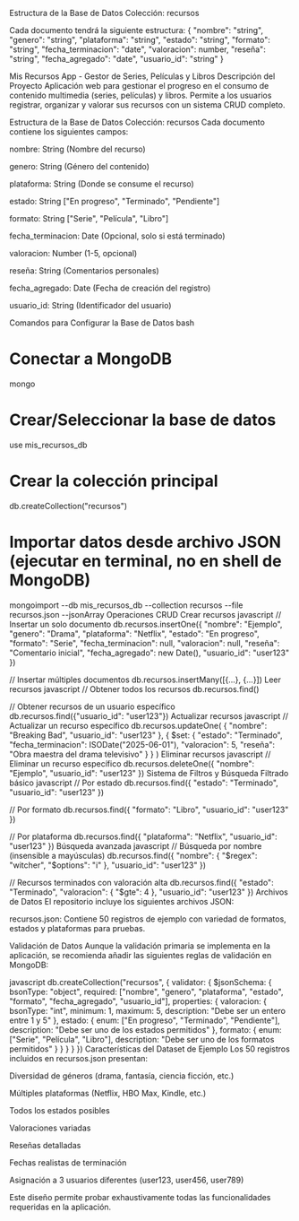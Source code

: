 Estructura de la Base de Datos
Colección: recursos

Cada documento tendrá la siguiente estructura:
{
  "nombre": "string",
  "genero": "string",
  "plataforma": "string",
  "estado": "string",
  "formato": "string",
  "fecha_terminacion": "date",
  "valoracion": number,
  "reseña": "string",
  "fecha_agregado": "date",
  "usuario_id": "string"
}

Mis Recursos App - Gestor de Series, Películas y Libros
Descripción del Proyecto
Aplicación web para gestionar el progreso en el consumo de contenido multimedia (series, películas) y libros. Permite a los usuarios registrar, organizar y valorar sus recursos con un sistema CRUD completo.

Estructura de la Base de Datos
Colección: recursos
Cada documento contiene los siguientes campos:

nombre: String (Nombre del recurso)

genero: String (Género del contenido)

plataforma: String (Donde se consume el recurso)

estado: String ["En progreso", "Terminado", "Pendiente"]

formato: String ["Serie", "Película", "Libro"]

fecha_terminacion: Date (Opcional, solo si está terminado)

valoracion: Number (1-5, opcional)

reseña: String (Comentarios personales)

fecha_agregado: Date (Fecha de creación del registro)

usuario_id: String (Identificador del usuario)

Comandos para Configurar la Base de Datos
bash
# Conectar a MongoDB
mongo

# Crear/Seleccionar la base de datos
use mis_recursos_db

# Crear la colección principal
db.createCollection("recursos")

# Importar datos desde archivo JSON (ejecutar en terminal, no en shell de MongoDB)
mongoimport --db mis_recursos_db --collection recursos --file recursos.json --jsonArray
Operaciones CRUD
Crear recursos
javascript
// Insertar un solo documento
db.recursos.insertOne({
  "nombre": "Ejemplo",
  "genero": "Drama",
  "plataforma": "Netflix",
  "estado": "En progreso",
  "formato": "Serie",
  "fecha_terminacion": null,
  "valoracion": null,
  "reseña": "Comentario inicial",
  "fecha_agregado": new Date(),
  "usuario_id": "user123"
})

// Insertar múltiples documentos
db.recursos.insertMany([{...}, {...}])
Leer recursos
javascript
// Obtener todos los recursos
db.recursos.find()

// Obtener recursos de un usuario específico
db.recursos.find({"usuario_id": "user123"})
Actualizar recursos
javascript
// Actualizar un recurso específico
db.recursos.updateOne(
  { "nombre": "Breaking Bad", "usuario_id": "user123" },
  { 
    $set: { 
      "estado": "Terminado",
      "fecha_terminacion": ISODate("2025-06-01"),
      "valoracion": 5,
      "reseña": "Obra maestra del drama televisivo" 
    } 
  }
)
Eliminar recursos
javascript
// Eliminar un recurso específico
db.recursos.deleteOne({ "nombre": "Ejemplo", "usuario_id": "user123" })
Sistema de Filtros y Búsqueda
Filtrado básico
javascript
// Por estado
db.recursos.find({ "estado": "Terminado", "usuario_id": "user123" })

// Por formato
db.recursos.find({ "formato": "Libro", "usuario_id": "user123" })

// Por plataforma
db.recursos.find({ "plataforma": "Netflix", "usuario_id": "user123" })
Búsqueda avanzada
javascript
// Búsqueda por nombre (insensible a mayúsculas)
db.recursos.find({ 
  "nombre": { "$regex": "witcher", "$options": "i" },
  "usuario_id": "user123"
})

// Recursos terminados con valoración alta
db.recursos.find({ 
  "estado": "Terminado",
  "valoracion": { "$gte": 4 },
  "usuario_id": "user123"
})
Archivos de Datos
El repositorio incluye los siguientes archivos JSON:

recursos.json: Contiene 50 registros de ejemplo con variedad de formatos, estados y plataformas para pruebas.

Validación de Datos
Aunque la validación primaria se implementa en la aplicación, se recomienda añadir las siguientes reglas de validación en MongoDB:

javascript
db.createCollection("recursos", {
  validator: {
    $jsonSchema: {
      bsonType: "object",
      required: ["nombre", "genero", "plataforma", "estado", "formato", "fecha_agregado", "usuario_id"],
      properties: {
        valoracion: {
          bsonType: "int",
          minimum: 1,
          maximum: 5,
          description: "Debe ser un entero entre 1 y 5"
        },
        estado: {
          enum: ["En progreso", "Terminado", "Pendiente"],
          description: "Debe ser uno de los estados permitidos"
        },
        formato: {
          enum: ["Serie", "Película", "Libro"],
          description: "Debe ser uno de los formatos permitidos"
        }
      }
    }
  }
})
Características del Dataset de Ejemplo
Los 50 registros incluidos en recursos.json presentan:

Diversidad de géneros (drama, fantasía, ciencia ficción, etc.)

Múltiples plataformas (Netflix, HBO Max, Kindle, etc.)

Todos los estados posibles

Valoraciones variadas

Reseñas detalladas

Fechas realistas de terminación

Asignación a 3 usuarios diferentes (user123, user456, user789)

Este diseño permite probar exhaustivamente todas las funcionalidades requeridas en la aplicación.